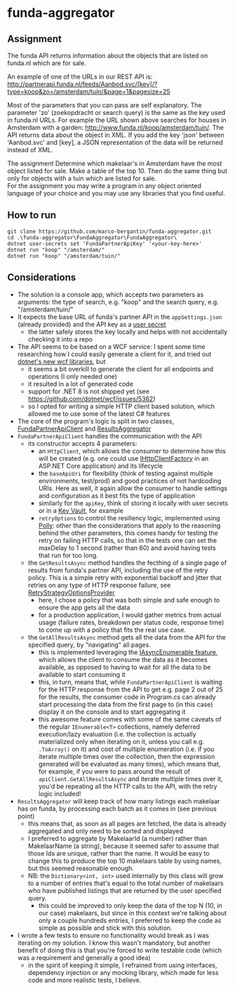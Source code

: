 # funda-aggregator

## Assignment

The funda API returns information about the objects that are listed on funda.nl which are for sale.

An example of one of the URLs in our REST API is:  
http://partnerapi.funda.nl/feeds/Aanbod.svc/[key]/?type=koop&zo=/amsterdam/tuin/&page=1&pagesize=25

Most of the parameters that you can pass are self explanatory. The parameter 'zo' (zoekopdracht or
search query) is the same as the key used in funda.nl URLs. For example the URL shown above
searches for houses in Amsterdam with a garden: http://www.funda.nl/koop/amsterdam/tuin/.
The API returns data about the object in XML. If you add the key 'json' between 'Aanbod.svc' and
[key], a JSON representation of the data will be returned instead of XML.


The assignment
Determine which makelaar's in Amsterdam have the most object listed for sale. Make a table of the
top 10. Then do the same thing but only for objects with a tuin which are listed for sale.  
For the
assignment you may write a program in any object oriented language of your choice and you may
use any libraries that you find useful.

## How to run

```
git clone https://github.com/marco-bergantin/funda-aggregator.git
cd .\funda-aggregator\FundaAggregator\FundaAggregator\
dotnet user-secrets set 'FundaPartnerApiKey' '<your-key-here>'
dotnet run "koop" "/amsterdam/"
dotnet run "koop" "/amsterdam/tuin/"
```

## Considerations

- The solution is a console app, which accepts two parameters as arguments: the type of search, e.g. "koop" and the search query, e.g. "/amsterdam/tuin/"
- It expects the base URL of funda's partner API in the `appSettings.json` (already provided) and the API key as a [user secret](https://learn.microsoft.com/en-us/aspnet/core/security/app-secrets?view=aspnetcore-8.0&tabs=windows)
  - the latter safely stores the key locally and helps with not accidentally checking it into a repo
- The API seems to be based on a WCF service: I spent some time researching how I could easily generate a client for it, and tried out [dotnet's new wcf libraries](https://github.com/dotnet/wcf), but 
  - it seems a bit overkill to generate the client for all endpoints and operations (I only needed one)
  - it resulted in a lot of generated code
  - support for .NET 8 is not shipped yet (see https://github.com/dotnet/wcf/issues/5362)
  - so I opted for writing a simple HTTP client based solution, which allowed me to use some of the latest C# features
- The core of the program's logic is split in two classes, [FundaPartnerApiClient](FundaAggregator/FundaAggregator/FundaPartnerApiClient.cs) and [ResultsAggregator](FundaAggregator/FundaAggregator/ResultsAggregator.cs)
- `FundaPartnerApiClient` handles the communication with the API
  - its constructor accepts 4 parameters:
    - an `HttpClient`, which allows the consumer to determine how this will be created (e.g. one could use [IHttpClientFactory](https://learn.microsoft.com/en-us/aspnet/core/fundamentals/http-requests?view=aspnetcore-8.0) in an ASP.NET Core application) and its lifecycle
    - the `baseApiUri` for flexibility (think of testing against multiple environments, test/prod) and good practices of not hardcoding URIs. Here as well, it again allow the consumer to handle settings and configuration as it best fits the type of application
    - similarly for the `apiKey`, think of storing it locally with user secrets or in a [Key Vault](https://azure.microsoft.com/en-us/products/key-vault), for example
    - `retryOptions` to control the resiliency logic, implemented using [Polly](https://github.com/App-vNext/Polly): other than the considerations that apply to the reasoning behind the other parameters, this comes handy for testing the retry on failing HTTP calls, so that in the tests one can set the maxDelay to 1 second (rather than 60) and avoid having tests that run for too long.
  - the `GetResultsAsync` method handles the fecthing of a single page of results from funda's partner API, including the use of the retry policy. This is a simple retry with exponential backoff and jitter that retries on any type of HTTP response failure, see [RetryStrategyOptionsProvider](FundaAggregator/FundaAggregator/Helpers/RetryStrategyOptionsProvider.cs)
    - here, I chose a policy that was both simple and safe enough to ensure the app gets all the data
    - for a production application, I would gather metrics from actual usage (failure rates, breakdown per status code, response time) to come up with a policy that fits the real use case.
  - the `GetAllResultsAsync` method gets all the data from the API for the specified query, by "navigating" all pages.
    - this is implemented leveraging the [IAsyncEnumerable feature](https://learn.microsoft.com/en-us/archive/msdn-magazine/2019/november/csharp-iterating-with-async-enumerables-in-csharp-8), which allows the client to consume the data as it becomes available, as opposed to having to wait for all the data to be available to start consuming it
    - this, in turn, means that, while `FundaPartnerApiClient` is waiting for the HTTP response from the API to get e.g. page 2 out of 25 for the results, the consumer code in Program.cs can already start processing the data from the first page to (in this case) display it on the console and to start aggregating it
    - this awesome feature comes with some of the same caveats of the regular `IEnumerable<T>` collections, namely deferred execution/lazy evaluation (i.e. the collection is actually materialized only when iterating on it, unless you call e.g. `.ToArray()` on it) and cost of multiple enumeration (i.e. if you iterate multiple times over the collection, then the expression generated will be evaluated as many times), which means that, for example, if you were to pass around the result of `apiClient.GetAllResultsAsync` and iterate multiple times over it, you'd be repeating all the HTTP calls to the API, with the retry logic included! 
- `ResultsAggregator` will keep track of how many listings each makelaar has on funda, by processing each batch as it comes in (see previous point)
  - this means that, as soon as all pages are fetched, the data is already aggregated and only need to be sorted and displayed
  - I preferred to aggregate by MakelaarId (a number) rather than MakelaarName (a string), because it seemed safer to assume that those Ids are unique, rather than the name. It would be easy to change this to produce the top 10 makelaars table by using names, but this seemed reasonable enough.
  - NB: the `Dictionary<int, int>` used internally by this class will grow to a number of entries that's equal to the total number of makelaars who have published listings that are returned by the user specified query.
    - this could be improved to only keep the data of the top N (10, in our case) makelaars, but since in this context we're talking about only a couple hundreds entries, I preferred to keep the code as simple as possible and stick with this solution.
- I wrote a few tests to ensure no functionality would break as I was iterating on my solution. I know this wasn't mandatory, but another benefit of doing this is that you're forced to write testable code (which was a requirement and generally a good idea)
  - in the spirit of keeping it simple, I refrained from using interfaces, dependency injection or any mocking library, which made for less code and more realistic tests, I believe.
